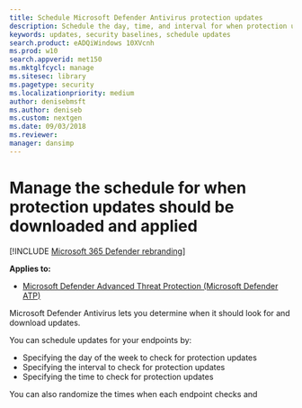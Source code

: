 ```yaml
---
title: Schedule Microsoft Defender Antivirus protection updates
description: Schedule the day, time, and interval for when protection updates should be downloaded 
keywords: updates, security baselines, schedule updates
search.product: eADQiWindows 10XVcnh
ms.prod: w10
search.appverid: met150
ms.mktglfcycl: manage
ms.sitesec: library
ms.pagetype: security
ms.localizationpriority: medium
author: denisebmsft
ms.author: deniseb
ms.custom: nextgen
ms.date: 09/03/2018
ms.reviewer: 
manager: dansimp
---
```


# Manage the schedule for when protection updates should be downloaded and applied

[!INCLUDE [Microsoft 365 Defender rebranding](../../includes/microsoft-defender.md)]


**Applies to:**

- [Microsoft Defender Advanced Threat Protection (Microsoft Defender ATP)](https://go.microsoft.com/fwlink/p/?linkid=2069559)

Microsoft Defender Antivirus lets you determine when it should look for and download updates.

You can schedule updates for your endpoints by: 

- Specifying the day of the week to check for protection updates 
- Specifying the interval to check for protection updates
- Specifying the time to check for protection updates

You can also randomize the times when each endpoint checks and downloads protection updates. See the [Schedule scans](scheduled-catch-up-scans-microsoft-defender-antivirus.md) topic for more information.

## Use Configuration Manager to schedule protection updates

1.  On your Microsoft Endpoint Configuration Manager console, open the antimalware policy you want to change (click **Assets and Compliance** in the navigation pane on the left, then expand the tree to **Overview** > **Endpoint Protection** > **Antimalware Policies**)

2.  Go to the **Security intelligence updates** section.

3. To check and download updates at a certain time:
      1. Set **Check for Endpoint Protection security intelligence updates at a specific interval...** to **0**.
      2. Set **Check for Endpoint Protection security intelligence updates daily at...** to the time when updates should be checked.
      3
4. To check and download updates on a continual interval, Set **Check for Endpoint Protection security intelligence updates at a specific interval...** to the number of hours that should occur between updates.

5.	[Deploy the updated policy as usual](https://docs.microsoft.com/sccm/protect/deploy-use/endpoint-antimalware-policies#deploy-an-antimalware-policy-to-client-computers).

## Use Group Policy to schedule protection updates

> [!IMPORTANT]
> By default, Microsoft Defender Antivirus will check for an update 15 minutes before the time of any scheduled scans. Enabling these settings will override that default.

1.  On your Group Policy management machine, open the [Group Policy Management Console](https://technet.microsoft.com/library/cc731212.aspx), right-click the Group Policy Object you want to configure and click **Edit**.

3.  In the **Group Policy Management Editor** go to **Computer configuration**.

4.  Click **Policies** then **Administrative templates**.

5.  Expand the tree to **Windows components > Microsoft Defender Antivirus > Signature Updates** and configure the following settings:

    1.  Double-click the **Specify the interval to check for security intelligence updates** setting and set the option to **Enabled**. Enter the number of hours between updates. Click **OK**.
    2. Double-click the **Specify the day of the week to check for security intelligence updates** setting and set the option to **Enabled**. Enter the day of the week to check for updates. Click **OK**.
    3. Double-click the **Specify the time to check for security intelligence updates** setting and set the option to **Enabled**. Enter the time when updates should be checked. The time is based on the local time of the endpoint. Click **OK**.


## Use PowerShell cmdlets to schedule protection updates

Use the following cmdlets:

```PowerShell
Set-MpPreference -SignatureScheduleDay
Set-MpPreference -SignatureScheduleTime
Set-MpPreference -SignatureUpdateInterval
```

See [Use PowerShell cmdlets to configure and run Microsoft Defender Antivirus](use-powershell-cmdlets-microsoft-defender-antivirus.md)  and [Defender cmdlets](https://technet.microsoft.com/library/dn433280.aspx) for more information on how to use PowerShell with Microsoft Defender Antivirus.

## Use Windows Management Instruction (WMI) to schedule protection updates

Use the [**Set** method of the **MSFT_MpPreference**](https://msdn.microsoft.com/library/dn455323(v=vs.85).aspx) class for the following properties:

```WMI
SignatureScheduleDay
SignatureScheduleTime
SignatureUpdateInterval
```

See the following for more information and allowed parameters:
- [Windows Defender WMIv2 APIs](https://msdn.microsoft.com/library/dn439477(v=vs.85).aspx)


## Related articles

- [Deploy Microsoft Defender Antivirus](deploy-manage-report-microsoft-defender-antivirus.md)
- [Manage Microsoft Defender Antivirus updates and apply baselines](manage-updates-baselines-microsoft-defender-antivirus.md)
- [Manage updates for endpoints that are out of date](manage-outdated-endpoints-microsoft-defender-antivirus.md)
- [Manage event-based forced updates](manage-event-based-updates-microsoft-defender-antivirus.md)
- [Manage updates for mobile devices and virtual machines (VMs)](manage-updates-mobile-devices-vms-microsoft-defender-antivirus.md)
- [Microsoft Defender Antivirus in Windows 10](microsoft-defender-antivirus-in-windows-10.md)






